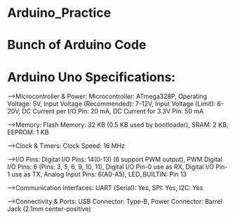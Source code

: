 # Arduino_Practice
# Bunch of Arduino Code
# Arduino Uno Specifications:

-->Microcontroller & Power:
    Microcontroller: ATmega328P,
    Operating Voltage: 5V,
    Input Voltage (Recommended): 7-12V,
    Input Voltage (Limit): 6-20V,
    DC Current per I/O Pin: 20 mA,
    DC Current for 3.3V Pin: 50 mA

-->Memory:
    Flash Memory: 32 KB (0.5 KB used by bootloader),
    SRAM: 2 KB,
    EEPROM: 1 KB

-->Clock & Timers:
    Clock Speed: 16 MHz

-->I/O Pins:
    Digital I/O Pins: 14(0-13) (6 support PWM output),
    PWM Digital I/O Pins: 6 (Pins: 3, 5, 6, 9, 10, 11),
    Digital I/O Pin-0 use as RX,
    Digital I/O Pin-1 use as TX,
    Analog Input Pins: 6(A0-A5),
    LED_BUILTIN: Pin 13

-->Communication Interfaces:
    UART (Serial): Yes,
    SPI: Yes,
    I2C: Yes

-->Connectivity & Ports:
    USB Connector: Type-B,
    Power Connector: Barrel Jack (2.1mm center-positive)

